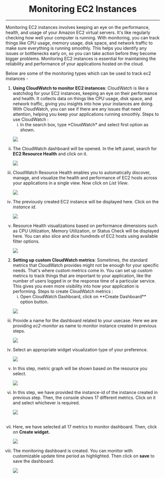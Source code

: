 <h1 align="middle"> Monitoring EC2 Instances</h1>

---
Monitoring EC2 instances involves keeping an eye on the performance, health, and usage of your Amazon EC2 virtual servers. It's like regularly checking how well your computer is running. With monitoring, you can track things like CPU usage, memory usage, disk space, and network traffic to make sure everything is running smoothly. This helps you identify any issues or bottlenecks early on, so you can take action before they become bigger problems. Monitoring EC2 instances is essential for maintaining the reliability and performance of your applications hosted on the cloud.

Below are some of the monitoring types which can be used to track ec2 instances -  

1. **Using CloudWatch to monitor EC2 instances**: CloudWatch is like a watchdog for your EC2 instances, keeping an eye on their performance and health. It collects data on things like CPU usage, disk space, and network traffic, giving you insights into how your instances are doing. With CloudWatch, you can see if there are any issues that need attention, helping you keep your applications running smoothly.
Steps to use CloudWatch :
    <ol>
    <li type="i"> In the search box, type *CloudWatch* and select first option as shown.

![](./Screenshot/click_on_cloud_watch.png)     
    </li>
    <li type="i"> The CloudWatch dashboard will be opened. In the left panel, search for **EC2 Resource Health** and click on it.

![](./Screenshot/cloud_watch_ec2_resource_health.png)    
    </li>
    <li type="i"> CloudWatch Resource Health enables you to automatically discover, manage, and visualize the health and performance of EC2 hosts across your applications in a single view. Now click on *List View*.

![](./Screenshot/cloud_watch_list_view.png)    
    </li>
    <li type="i">The previously created EC2 instance will be displayed here. Click on the *instance id*.

![](./Screenshot/cloud_watch_instance_id.png)    
    </li>
    <li type="i"> Resource Health visualizations based on performance dimensions such as CPU Utilization, Memory Utilization, or Status Check will be displayed here. You can also slice and dice hundreds of EC2 hosts using available filter options.

![](./Screenshot/cloud_watch_monitor_instance.png)    
    </li>
    </ol>

2. **Setting up custom CloudWatch metrics**: Sometimes, the standard metrics that CloudWatch provides might not be enough for your specific needs. That's where custom metrics come in. You can set up custom metrics to track things that are important to your application, like the number of users logged in or the response time of a particular service. This gives you even more visibility into how your application is performing.
    Steps to create CloudWatch metrics :
    <br>
    <ol>
    <li type="i"> Open CloudWatch Dashboard, click on **Create Dashboard** option button.

![](./Screenshot/cloud_watch_create_dashboard.png)    
    </li>
    <li type="i"> Provide a name for the dashboard related to your usecase. Here we are providing <i>ec2-monitor</i> as name to monitor instance created in previous steps.

![](./Screenshot/cloud_watch_dashboard_name.png)    
    </li>
    <li type="i"> Select an appropriate widget visualization type of your preference.

![](./Screenshot/cloud_watch_dashboard_widget_type.png)    
    </li>
    <li type="i"> In this step, metric graph will be shown based on the resource you select. 

![](./Screenshot/cloud_watch_dashboard_metric_graph.png)    
    </li>
    <li type="i"> In this step, we have provided the instance-id of the instance created in previous step. Then, the console shows 17 different metrics. Click on it and select whichever is required.

![](./Screenshot/cloud_watch_dashboard_metric_graph_ec2.png)    
    </li>            
    <li type="i"> Here, we have selected all 17 metrics to monitor dashboard. Then, click on <b>Create widget.</b>

![](./Screenshot/cloud_watch_dashboard_metric_graph_ec2_01.png)    
    </li>
    <li type="i"> The monitoring dashboard is created. You can monitor with customizable update time period as highlighted. Then click on <b>save</b> to save the dashboard. 

![](./Screenshot/cloud_watch_dashboard_metric_graph_created.png)    
    </li>
    </ol>

<grouped-questions source= "https://raw.githubusercontent.com/sachinym/LabGuide-For-EC2-With_MCQ/master/MCQ/Page5/Page5-metadata.md" />